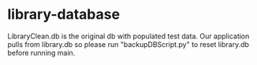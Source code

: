# library-database

LibraryClean.db is the original db with populated test data.
Our application pulls from library.db so please run "backupDBScript.py" to reset library.db before running main.

